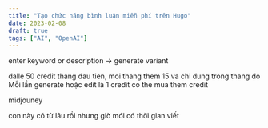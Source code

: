 ```yaml
---
title: "Tạo chức năng bình luận miễn phí trên Hugo"
date: 2023-02-08
draft: true
tags: ["AI", "OpenAI"]
---
```


enter keyword or description
-> generate variant

dalle
50 credit thang dau tien, moi thang them 15 va chi dung trong thang do
Mỗi lần generate hoặc edit là 1 credit
co the mua them credit


midjouney

con này có từ lâu rồi nhưng giờ mới có thời gian viết